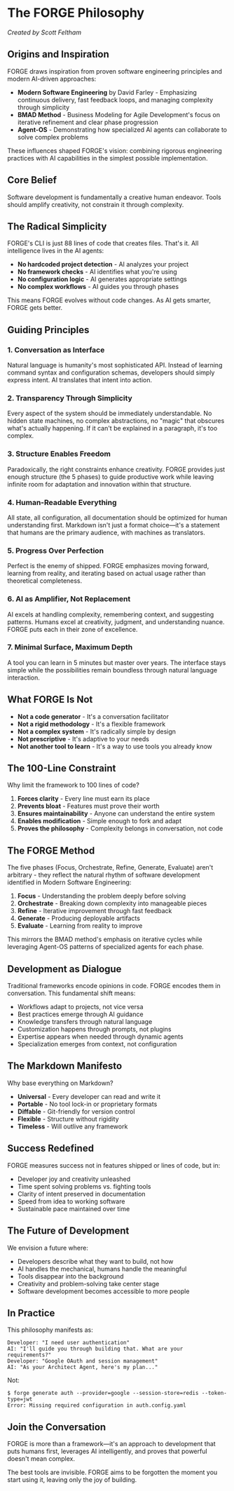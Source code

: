 # The FORGE Philosophy

*Created by Scott Feltham*

## Origins and Inspiration

FORGE draws inspiration from proven software engineering principles and modern AI-driven approaches:

- **Modern Software Engineering** by David Farley - Emphasizing continuous delivery, fast feedback loops, and managing complexity through simplicity
- **BMAD Method** - Business Modeling for Agile Development's focus on iterative refinement and clear phase progression
- **Agent-OS** - Demonstrating how specialized AI agents can collaborate to solve complex problems

These influences shaped FORGE's vision: combining rigorous engineering practices with AI capabilities in the simplest possible implementation.

## Core Belief

Software development is fundamentally a creative human endeavor. Tools should amplify creativity, not constrain it through complexity.

## The Radical Simplicity

FORGE's CLI is just 88 lines of code that creates files. That's it. All intelligence lives in the AI agents:

- **No hardcoded project detection** - AI analyzes your project
- **No framework checks** - AI identifies what you're using
- **No configuration logic** - AI generates appropriate settings
- **No complex workflows** - AI guides you through phases

This means FORGE evolves without code changes. As AI gets smarter, FORGE gets better.

## Guiding Principles

### 1. Conversation as Interface
Natural language is humanity's most sophisticated API. Instead of learning command syntax and configuration schemas, developers should simply express intent. AI translates that intent into action.

### 2. Transparency Through Simplicity
Every aspect of the system should be immediately understandable. No hidden state machines, no complex abstractions, no "magic" that obscures what's actually happening. If it can't be explained in a paragraph, it's too complex.

### 3. Structure Enables Freedom
Paradoxically, the right constraints enhance creativity. FORGE provides just enough structure (the 5 phases) to guide productive work while leaving infinite room for adaptation and innovation within that structure.

### 4. Human-Readable Everything
All state, all configuration, all documentation should be optimized for human understanding first. Markdown isn't just a format choice—it's a statement that humans are the primary audience, with machines as translators.

### 5. Progress Over Perfection
Perfect is the enemy of shipped. FORGE emphasizes moving forward, learning from reality, and iterating based on actual usage rather than theoretical completeness.

### 6. AI as Amplifier, Not Replacement
AI excels at handling complexity, remembering context, and suggesting patterns. Humans excel at creativity, judgment, and understanding nuance. FORGE puts each in their zone of excellence.

### 7. Minimal Surface, Maximum Depth
A tool you can learn in 5 minutes but master over years. The interface stays simple while the possibilities remain boundless through natural language interaction.

## What FORGE Is Not

- **Not a code generator** - It's a conversation facilitator
- **Not a rigid methodology** - It's a flexible framework
- **Not a complex system** - It's radically simple by design
- **Not prescriptive** - It's adaptive to your needs
- **Not another tool to learn** - It's a way to use tools you already know

## The 100-Line Constraint

Why limit the framework to 100 lines of code?

1. **Forces clarity** - Every line must earn its place
2. **Prevents bloat** - Features must prove their worth
3. **Ensures maintainability** - Anyone can understand the entire system
4. **Enables modification** - Simple enough to fork and adapt
5. **Proves the philosophy** - Complexity belongs in conversation, not code

## The FORGE Method

The five phases (Focus, Orchestrate, Refine, Generate, Evaluate) aren't arbitrary - they reflect the natural rhythm of software development identified in Modern Software Engineering:

1. **Focus** - Understanding the problem deeply before solving
2. **Orchestrate** - Breaking down complexity into manageable pieces  
3. **Refine** - Iterative improvement through fast feedback
4. **Generate** - Producing deployable artifacts
5. **Evaluate** - Learning from reality to improve

This mirrors the BMAD method's emphasis on iterative cycles while leveraging Agent-OS patterns of specialized agents for each phase.

## Development as Dialogue

Traditional frameworks encode opinions in code. FORGE encodes them in conversation. This fundamental shift means:

- Workflows adapt to projects, not vice versa
- Best practices emerge through AI guidance
- Knowledge transfers through natural language
- Customization happens through prompts, not plugins
- Expertise appears when needed through dynamic agents
- Specialization emerges from context, not configuration

## The Markdown Manifesto

Why base everything on Markdown?

- **Universal** - Every developer can read and write it
- **Portable** - No tool lock-in or proprietary formats
- **Diffable** - Git-friendly for version control
- **Flexible** - Structure without rigidity
- **Timeless** - Will outlive any framework

## Success Redefined

FORGE measures success not in features shipped or lines of code, but in:

- Developer joy and creativity unleashed
- Time spent solving problems vs. fighting tools
- Clarity of intent preserved in documentation
- Speed from idea to working software
- Sustainable pace maintained over time

## The Future of Development

We envision a future where:

- Developers describe what they want to build, not how
- AI handles the mechanical, humans handle the meaningful
- Tools disappear into the background
- Creativity and problem-solving take center stage
- Software development becomes accessible to more people

## In Practice

This philosophy manifests as:

```
Developer: "I need user authentication"
AI: "I'll guide you through building that. What are your requirements?"
Developer: "Google OAuth and session management"
AI: "As your Architect Agent, here's my plan..."
```

Not:

```
$ forge generate auth --provider=google --session-store=redis --token-type=jwt
Error: Missing required configuration in auth.config.yaml
```

## Join the Conversation

FORGE is more than a framework—it's an approach to development that puts humans first, leverages AI intelligently, and proves that powerful doesn't mean complex.

The best tools are invisible. FORGE aims to be forgotten the moment you start using it, leaving only the joy of building.